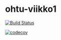 # ohtu-viikko1

[![Build Status](https://travis-ci.org/Topi62/ohtu-viikko1.svg?branch=master)](https://travis-ci.org/Topi62/ohtu-viikko1)

[![codecov](https://codecov.io/gh/Topi62/ohtu-viikko1/branch/master/graph/badge.svg)](https://codecov.io/gh/Topi62/ohtu-viikko1)
